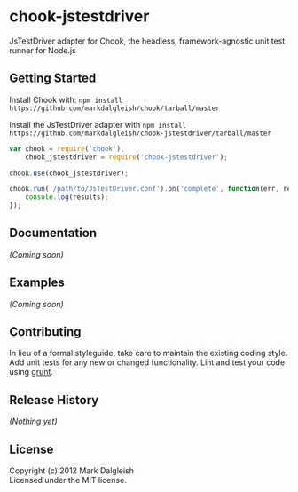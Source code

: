 # chook-jstestdriver

JsTestDriver adapter for Chook, the headless, framework-agnostic unit test runner for Node.js

## Getting Started
Install Chook with: `npm install https://github.com/markdalgleish/chook/tarball/master`

Install the JsTestDriver adapter with `npm install https://github.com/markdalgleish/chook-jstestdriver/tarball/master`

```javascript
var chook = require('chook'),
	chook_jstestdriver = require('chook-jstestdriver');

chook.use(chook_jstestdriver);

chook.run('/path/to/JsTestDriver.conf').on('complete', function(err, results) {
	console.log(results);
});
```

## Documentation
_(Coming soon)_

## Examples
_(Coming soon)_

## Contributing
In lieu of a formal styleguide, take care to maintain the existing coding style. Add unit tests for any new or changed functionality. Lint and test your code using [grunt](https://github.com/cowboy/grunt).

## Release History
_(Nothing yet)_

## License
Copyright (c) 2012 Mark Dalgleish  
Licensed under the MIT license.
